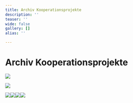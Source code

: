 ```yaml
---
title: Archiv Kooperationsprojekte
description: ''
teaser: ''
wide: false
gallery: []
alias: ''

---
```

# Archiv Kooperationsprojekte

![](/media/2020/10/break-the-distance-neu1.jpg)

![](/media/2020/10/plakat-2016-neu-mit-lhwn-logo.webp)

![](/media/2020/10/plakat-_-anders-sind-wir-alle-festival-_-26-10-knust.jpg)![](/media/2020/10/balloon.jpeg)![](/media/2020/10/lma_symposium_musik_und_inklusion_2013_8-seitig_final_print24_seite1.jpg)![](/media/2020/10/lma_symposium_musik_und_inklusion_2013_8-seitig_final_print24_seite21.jpg)
